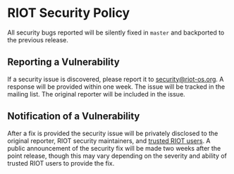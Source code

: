 # RIOT Security Policy

All security bugs reported will be silently fixed in `master` and backported to the
previous release.

## Reporting a Vulnerability

If a security issue is discovered, please report it to security@riot-os.org.
A response will be provided within one week.
The issue will be tracked in the mailing list.
The original reporter will be included in the issue.

## Notification of a Vulnerability

After a fix is provided the security issue will be privately disclosed to the original
reporter, RIOT security maintainers, and [trusted RIOT users]().
A public announcement of the security fix will be made two weeks after the point release,
though this may vary depending on the severity and ability of trusted RIOT users to
provide the fix.
